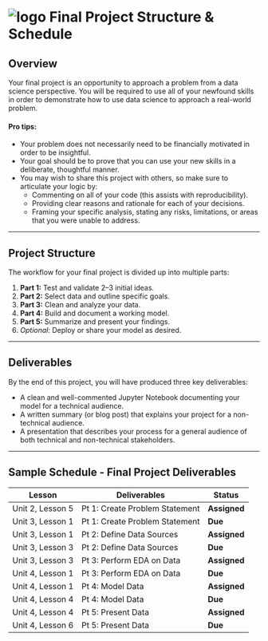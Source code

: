 # ![logo](https://ga-dash.s3.amazonaws.com/production/assets/logo-9f88ae6c9c3871690e33280fcf557f33.png) Final Project Structure & Schedule

## Overview

Your final project is an opportunity to approach a problem from a data science perspective. You will be required to use all of your newfound skills in order to demonstrate how to use data science to approach a real-world problem. 

#### Pro tips:
- Your problem does not necessarily need to be financially motivated in order to be insightful. 
- Your goal should be to prove that you can use your new skills in a deliberate, thoughtful manner.
- You may wish to share this project with others, so make sure to articulate your logic by:
    - Commenting on all of your code (this assists with reproducibility).
    - Providing clear reasons and rationale for each of your decisions.
    - Framing your specific analysis, stating any risks, limitations, or areas that you were unable to address.

---

## Project Structure
The workflow for your final project is divided up into multiple parts:

1. **Part 1:** Test and validate 2–3 initial ideas.
2. **Part 2:** Select data and outline specific goals.
3. **Part 3:** Clean and analyze your data.
4. **Part 4:** Build and document a working model.
5. **Part 5:** Summarize and present your findings.
6. *Optional*: Deploy or share your model as desired.

---

## Deliverables

By the end of this project, you will have produced three key deliverables:

- A clean and well-commented Jupyter Notebook documenting your model for a technical audience.
- A written summary (or blog post) that explains your project for a non-technical audience.
- A presentation that describes your process for a general audience of both technical and non-technical stakeholders. 

---

## Sample Schedule - Final Project Deliverables

| Lesson  | Deliverables | Status
| --- | --- | --- |
| Unit 2, Lesson 5 | Pt 1: Create Problem Statement 	 | **Assigned** |
| Unit 3, Lesson 1 | Pt 1: Create Problem Statement 	 | **Due** |
| Unit 3, Lesson 1 | Pt 2: Define Data Sources           | **Assigned** |
| Unit 3, Lesson 3 | Pt 2: Define Data Sources           | **Due** |
| Unit 3, Lesson 3 | Pt 3: Perform EDA on Data           | **Assigned** |
| Unit 4, Lesson 1 | Pt 3: Perform EDA on Data           | **Due** |
| Unit 4, Lesson 1 | Pt 4: Model Data                    | **Assigned** |
| Unit 4, Lesson 4 | Pt 4: Model Data                    | **Due** |
| Unit 4, Lesson 4 | Pt 5: Present Data                  | **Assigned** |
| Unit 4, Lesson 6 | Pt 5: Present Data                  | **Due** |




